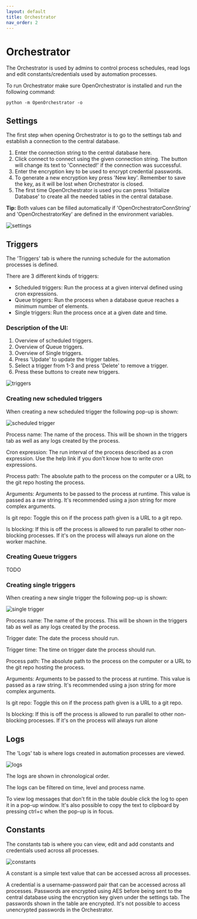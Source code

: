 ```yaml
---
layout: default
title: Orchestrator
nav_order: 2
---
```


# Orchestrator

The Orchestrator is used by admins to control process schedules,
read logs and edit constants/credentials used by automation processes.

To run Orchestrator make sure OpenOrchestrator is installed and run the following command:

```
python -m OpenOrchestrator -o
```

## Settings

The first step when opening Orchestrator is to go to the settings tab
and establish a connection to the central database.

1. Enter the connection string to the central database here.
2. Click connect to connect using the given connection string. The button will change its text to 'Connected!'
if the connection was successful.
3. Enter the encryption key to be used to encrypt credential passwords.
4. To generate a new encryption key press 'New key'. Remember to save the key, as it will be lost
when Orchestrator is closed.
5. The first time OpenOrchestrator is used you can press 'Initialize Database' to create all the needed
tables in the central database.

**Tip:** Both values can be filled automatically if 'OpenOrchestratorConnString' and 'OpenOrchestratorKey' are
defined in the environment variables.

![settings](illustrations\orchestrator\settings.png)

## Triggers

The 'Triggers' tab is where the running schedule for the automation processes is defined.

There are 3 different kinds of triggers:
- Scheduled triggers: Run the process at a given interval defined using cron expressions.
- Queue triggers: Run the process when a database queue reaches a minimum number of elements.
- Single triggers: Run the process once at a given date and time.

### Description of the UI:

1. Overview of scheduled triggers.
2. Overview of Queue triggers.
3. Overview of Single triggers.
4. Press 'Update' to update the trigger tables.
5. Select a trigger from 1-3 and press 'Delete' to remove a trigger.
6. Press these buttons to create new triggers. 

![triggers](illustrations\orchestrator\triggers.png)

### Creating new scheduled triggers

When creating a new scheduled trigger the following pop-up is shown:

![scheduled trigger](illustrations/orchestrator/new%20scheduled%20trigger.png)

Process name: The name of the process. This will be shown in the triggers tab as 
well as any logs created by the process.

Cron expression: The run interval of the process described as a cron expression.
Use the help link if you don't know how to write cron expressions.

Process path: The absolute path to the process on the computer or
a URL to the git repo hosting the process.

Arguments: Arguments to be passed to the process at runtime.
This value is passed as a raw string. It's recommended using a json string for more
complex arguments.

Is git repo: Toggle this on if the process path given is a URL to a git repo.

Is blocking: If this is off the process is allowed to run parallel to other
non-blocking processes. If it's on the process will always run alone
on the worker machine.

### Creating Queue triggers

TODO

### Creating single triggers

When creating a new single trigger the following pop-up is shown:

![single trigger](illustrations/orchestrator/new%20single%20trigger.png)

Process name: The name of the process. This will be shown in the triggers tab as 
well as any logs created by the process.

Trigger date: The date the process should run.

Trigger time: The time on trigger date the process should run.

Process path: The absolute path to the process on the computer or
a URL to the git repo hosting the process.

Arguments: Arguments to be passed to the process at runtime.
This value is passed as a raw string. It's recommended using a json string for more
complex arguments.

Is git repo: Toggle this on if the process path given is a URL to a git repo.

Is blocking: If this is off the process is allowed to run parallel to other
non-blocking processes. If it's on the process will always run alone

## Logs

The 'Logs' tab is where logs created in automation processes are viewed.

![logs](illustrations/orchestrator/logs.png)

The logs are shown in chronological order. 

The logs can be filtered on time, level and process name.

To view log messages that don't fit in the table double click the log to open it in a pop-up window.
It's also possible to copy the text to clipboard by pressing ctrl+c when the pop-up is in focus. 


## Constants

The constants tab is where you can view, edit and add constants and credentials used across all processes.

![constants](illustrations/orchestrator/constants.png)

A constant is a simple text value that can be accessed across all processes.

A credential is a username-password pair that can be accessed across all processes.
Passwords are encrypted using AES before being sent to the central database using the encryption key
given under the settings tab. The passwords shown in the table are encrypted.
It's not possible to access unencrypted passwords in the Orchestrator.